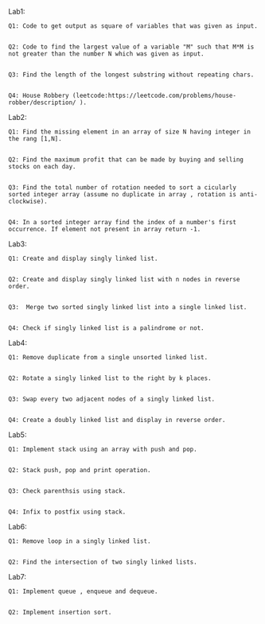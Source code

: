 Lab1:


    Q1: Code to get output as square of variables that was given as input.
    

    Q2: Code to find the largest value of a variable "M" such that M*M is not greater than the number N which was given as input.


    Q3: Find the length of the longest substring without repeating chars.


    Q4: House Robbery (leetcode:https://leetcode.com/problems/house-robber/description/ ).



Lab2:


    Q1: Find the missing element in an array of size N having integer in the rang [1,N].


    Q2: Find the maximum profit that can be made by buying and selling stocks on each day. 


    Q3: Find the total number of rotation needed to sort a cicularly sorted integer array (assume no duplicate in array , rotation is anti-clockwise).


    Q4: In a sorted integer array find the index of a number's first occurrence. If element not present in array return -1.



Lab3:


    Q1: Create and display singly linked list.


    Q2: Create and display singly linked list with n nodes in reverse order.


    Q3:  Merge two sorted singly linked list into a single linked list.


    Q4: Check if singly linked list is a palindrome or not.



Lab4:


    Q1: Remove duplicate from a single unsorted linked list.


    Q2: Rotate a singly linked list to the right by k places.


    Q3: Swap every two adjacent nodes of a singly linked list.

    
    Q4: Create a doubly linked list and display in reverse order.



Lab5:


    Q1: Implement stack using an array with push and pop.


    Q2: Stack push, pop and print operation. 


    Q3: Check parenthsis using stack.


    Q4: Infix to postfix using stack.



Lab6: 


    Q1: Remove loop in a singly linked list.


    Q2: Find the intersection of two singly linked lists.



Lab7:


    Q1: Implement queue , enqueue and dequeue.


    Q2: Implement insertion sort.